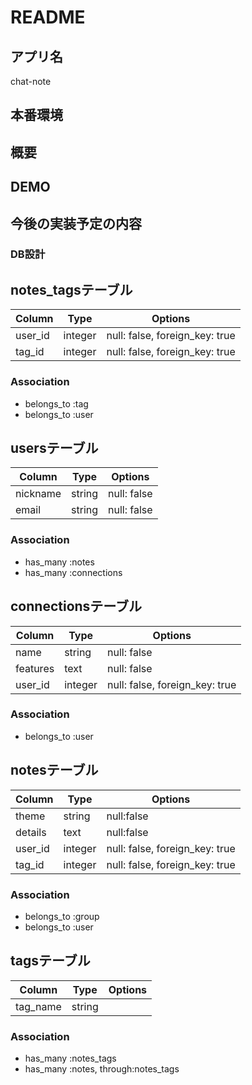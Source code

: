 # README

## アプリ名
chat-note

## 本番環境

## 概要

## DEMO

## 今後の実装予定の内容

### DB設計

## notes_tagsテーブル

|Column|Type|Options|
|------|----|-------|
|user_id|integer|null: false, foreign_key: true|
|tag_id|integer|null: false, foreign_key: true|

### Association
- belongs_to :tag
- belongs_to :user


## usersテーブル

|Column|Type|Options|
|------|----|-------|
|nickname|string|null: false|
|email|string|null: false|



### Association
- has_many :notes
- has_many :connections


## connectionsテーブル

|Column|Type|Options|
|------|----|-------|
|name|string|null: false|
|features|text|null: false|
|user_id|integer|null: false, foreign_key: true|



### Association
- belongs_to :user



## notesテーブル

|Column|Type|Options|
|------|----|-------|
|theme|string| null:false|
|details|text| null:false|
|user_id|integer|null: false, foreign_key: true|
|tag_id|integer|null: false, foreign_key: true|

### Association
- belongs_to :group
- belongs_to :user

## tagsテーブル

|Column|Type|Options|
|------|----|-------|
|tag_name|string| |

### Association
- has_many :notes_tags
- has_many :notes, through:notes_tags

